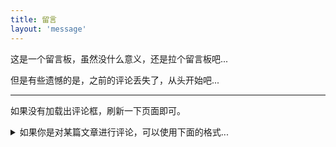 ```yaml
---
title: 留言
layout: 'message'
---
```


这是一个留言板，虽然没什么意义，还是拉个留言板吧...

但是有些遗憾的是，之前的评论丢失了，从头开始吧...

---

如果没有加载出评论框，刷新一下页面即可。


<details>
<summary>如果你是对某篇文章进行评论，可以使用下面的格式...</summary>
<br>

《这两天的碎碎念》评论

不错不错，简单实用！

</details>